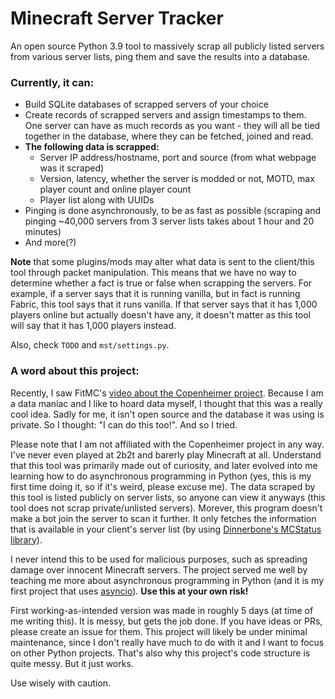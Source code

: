# Minecraft Server Tracker

An open source Python 3.9 tool to massively scrap all publicly listed servers from various server lists, ping them and save the results into a database.

### Currently, it can:
  - Build SQLite databases of scrapped servers of your choice
  - Create records of scrapped servers and assign timestamps to them. One server can have as much records as you want - they will all be tied together in the database, where they can be fetched, joined and read.
  - **The following data is scrapped:**
      - Server IP address/hostname, port and source (from what webpage was it scraped)
      - Version, latency, whether the server is modded or not, MOTD, max player count and online player count
      - Player list along with UUIDs
  - Pinging is done asynchronously, to be as fast as possible (scraping and pinging ~40,000 servers from 3 server lists takes about 1 hour and 20 minutes)
  - And more(?)


**Note** that some plugins/mods may alter what data is sent to the client/this tool through packet manipulation. This means that we have no way to determine whether a fact is true or false when scrapping the servers. For example, if a server says that it is running vanilla, but in fact is running Fabric, this tool says that it runs vanilla. If that server says that it has 1,000 players online but actually doesn't have any, it doesn't matter as this tool will say that it has 1,000 players instead.

Also, check `TODO` and `mst/settings.py`.


### A word about this project:

Recently, I saw FitMC's [video about the Copenheimer project](https://www.youtube.com/watch?v=hoS0PM20KJk). Because I am a data maniac and I like to hoard data myself, I thought that this was a really cool idea. Sadly for me, it isn't open source and the database it was using is private. So I thought: "I can do this too!". And so I tried.

Please note that I am not affiliated with the Copenheimer project in any way. I've never even played at 2b2t and barerly play Minecraft at all. Understand that this tool was primarily made out of curiosity, and later evolved into me learning how to do asynchronous programming in Python (yes, this is my first time doing it, so if it's weird, please excuse me). The data scraped by this tool is listed publicly on server lists, so anyone can view it anyways (this tool does not scrap private/unlisted servers). Morever, this program doesn't make a bot join the server to scan it further. It only fetches the information that is available in your client's server list (by using [Dinnerbone's MCStatus library](https://github.com/Dinnerbone/mcstatus)).

I never intend this to be used for malicious purposes, such as spreading damage over innocent Minecraft servers. The project served me well by teaching me more about asynchronous programming in Python (and it is my first project that uses [asyncio](https://docs.python.org/3/library/asyncio.html)). **Use this at your own risk!**

First working-as-intended version was made in roughly 5 days (at time of me writing this). It is messy, but gets the job done. If you have ideas or PRs, please create an issue for them. This project will likely be under minimal maintenance, since I don't really have much to do with it and I want to focus on other Python projects. That's also why this project's code structure is quite messy. But it just works.

Use wisely with caution.
